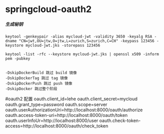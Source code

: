 # springcloud-oauth2

##### 生成秘钥

````shell
keytool -genkeypair -alias mycloud-jwt -validity 3650 -keyalg RSA -dname "CN=jwt,OU=jtw,O=jtw,L=zurich,S=zurich,C=CH" -keypass 123456 -keystore mycloud-jwt.jks -storepass 123456
````

````shell
keytool -list -rfc --keystore mycloud-jwt.jks | openssl x509 -inform pem -pubkey


-DskipDockerBuild 跳过 build 镜像
-DskipDockerTag 跳过 tag 镜像
-DskipDockerPush 跳过 push 镜像
-DskipDocker 跳过整个阶段
````

#oauth2 配置
oauth.client_id=lehe
oauth.client_secret=mycloud
oauth.grant_type=password
oauth.scope=server
oauth.userAuthorizationUri=http://localhost:8000/oauth/authorize
oauth.access-token-uri=http://localhost:8000/oauth/token
oauth.userInfoUr=http://localhost:8000/user
oauth.check-token-access=http://localhost:8000/oauth/check_token

